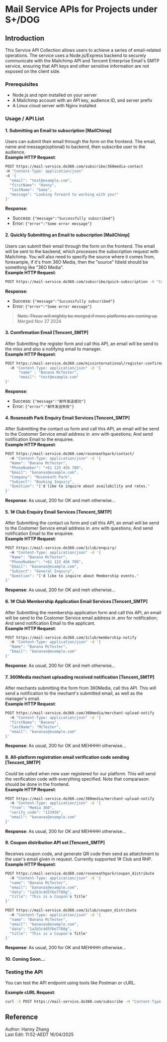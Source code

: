 # Mail Service APIs for Projects under S+/DOG

## Introduction
This Service API Collection allows users to achieve a series of email-related operations. The service uses a Node.js/Express backend to securely communicate with the Mailchimp API and Tencent Enterprise Email's SMTP service, ensuring that API keys and other sensitive information are not exposed on the client side.

### Prerequisites
- Node.js and npm installed on your server
- A Mailchimp account with an API key, audience ID, and server prefix
- A Linux cloud server with Nginx installed

### Usage / API List

#### 1. Submitting an Email to subscription [MailChimp]
Users can submit their email through the form on the frontend. The email, name and message(optional) to backend, then subscribe user to the audience. \
**Example HTTP Request**:
```bash
POST https://mail-service.do360.com/subscribe/360media-contact 
-H "Content-Type: application/json"
-d '{
  "email": "test@example.com",
  "firstName": "Hanny",
  "lastName": "Sama",
  "message": "Looking forward to working with you!"
}'
```
**Response**:
- Success: `{"message":"Successfully subscribed"}`
- Error: `{"error":"Some error message"}`

#### 2. Quickly Submitting an Email to subscription [MailChimp]
Users can submit their email through the form on the frontend. The email will be sent to the backend, which processes the subscription request with Mailchimp. You will also need to specify the source where it comes from, forexample, if it's from 36O Media, then the "source" fdield should be something like "36O Media". \
**Example HTTP Request**:
```bash
POST https://mail-service.do360.com/subscribe/quick-subscription -H "Content-Type: application/json" -d '{"email":"test@example.com", "source":"Sample.org"}'
```
**Response**:
- Success: `{"message":"Successfully subscribed"}`
- Error: `{"error":"Some error message"}`
> ~~Note: These will mightly be merged if more platforms are coming up~~ Merged Nov 27 2024

#### 3. Comfirmation Email [Tencent_SMTP]
After Submitting the register form and call this API, an email will be send to the miss and also a notifying email to manager. \
**Example HTTP Request**:
```bash
POST https://mail-service.do360.com/missinternational/register-confirmation 
  -H "Content-Type: application/json" -d '{
      "name" : "Banana McTester",
      "email": "test@example.com"
}'
```
**Response**:
- Success: `{"message":"邮件发送成功"}`
- Error: `{"error":"邮件发送失败"}`

#### 4. Roseneath Park Enquiry Email Services [Tencent_SMTP]
After Submitting the contact us form and call this API, an email will be send to the Costomer Service email address in .env with questions;
And send notification Email to the enquiree. \
**Example HTTP Request**:
```bash
POST https://mail-service.do360.com/roseneathpark/contact/
  -H "Content-Type: application/json" -d '{
  "Name": "Banana McTester",
  "PhoneNumber": "+61 123 456 789",
  "Email": "bananas@example.com",
  "Company": "Roseneath Park",
  "Subject": "Booking Inquiry",
  "Question": "I'd like to inquire about availability and rates."
}'
```
**Response**:
As usual, 200 for OK and meh otherwise...

#### 5. 1# Club Enquiry Email Services [Tencent_SMTP]
After Submitting the contact us form and call this API, an email will be send to the Costomer Service email address in .env with questions;
And send notification Email to the enquiree. \
**Example HTTP Request**:
```bash
POST https://mail-service.do360.com/1club/enquiry/
  -H "Content-Type: application/json" -d '{
  "Name": "Banana McTester",
  "PhoneNumber": "+61 123 456 789",
  "Email": "bananas@example.com",
  "Subject": "General Inquiry",
  "Question": "I'd like to inquire about Membership events."
}'
```
**Response**:
As usual, 200 for OK and meh otherwise...

#### 6. 1# Club Membership Application Email Services [Tencent_SMTP]
After Submitting the membership application form and call this API, an email will be send to the Costomer Service email address in .env for notification;
And send notification Email to the applicant. \
**Example HTTP Request**:
```bash
POST https://mail-service.do360.com/1club/membership-notify
  -H "Content-Type: application/json" -d '{
  "Name": "Banana McTester",
  "Email": "bananas@example.com"
}'
```
**Response**:
As usual, 200 for OK and meh otherwise...

#### 7. 360Media mechant uploading received notification [Tencent_SMTP]
After mechants submitting the form from 360Media, call this API. This will send a notification to the mechant's submitted email, as well as the manager's email. \
**Example HTTP Request**:
```bash
POST https://mail-service.do360.com/360media/merchant-upload-notify
  -H "Content-Type: application/json" -d '{
  "firstName": "Banana",
  "lastName": "McTester",
  "email": "bananas@example.com"
}'
```
**Response**:
As usual, 200 for OK and MEHHHH otherwise...

#### 8. All-platform registration email verification code sending [Tencent_SMTP]
Could be called when new user registered for our platform. This will send the verification code with everything specified. Note that comparason should be done in the frontend.\
**Example HTTP Request**:
```bash
POST https://mail-service.do360.com/360media/merchant-upload-notify
  -H "Content-Type: application/json" -d '{
  "from": "Media 360",
  "verify_code": "123456",
  "email": "bananas@example.com"
}'
```
**Response**:
As usual, 200 for OK and MEHHHH otherwise...

#### 9. Coupon distribution API set [Tencent_SMTP]
Receives coupon code, and generate QR code then send as attatchment to the user's email given in request. Currently supported 1# Club and RHP. \
**Example HTTP Request**:
```bash
POST https://mail-service.do360.com/roseneathpark/coupon_distribute
  -H "Content-Type: application/json" -d '{
  "name": "Banana McTester",
  "email": "bananas@example.com",
  "data": "1a2b3c4d5f6e7788g",
  "title": "This is a Coupon's Title"
}'
```
```bash
POST https://mail-service.do360.com/1club/coupon_distribute
  -H "Content-Type: application/json" -d '{
  "name": "Banana McTester",
  "email": "bananas@example.com",
  "data": "1a2b3c4d5f6e7788g",
  "title": "This is a Coupon's Title"
}'
```
**Response**:
As usual, 200 for OK and MEHHHH otherwise...

#### 10. Coming Soon...

### Testing the API
You can test the API endpoint using tools like Postman or cURL.

**Example cURL Request**:
```bash
curl -X POST https://mail-service.do360.com/subscribe -H "Content-Type: application/json" -d '{"email":"test@example.com"}'
```

## Reference
Author: Hanny Zhang \
Last Edit: 11:52-AEDT 16/04/2025
